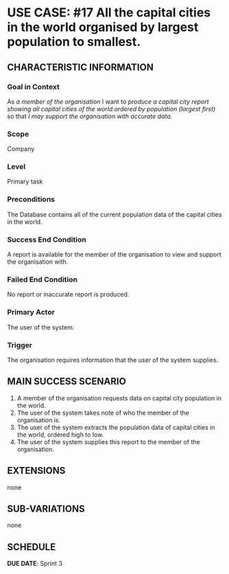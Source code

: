 # USE CASE: #17 All the capital cities in the world organised by largest population to smallest.

## CHARACTERISTIC INFORMATION

### Goal in Context

As *a member of the organisation* I want to *produce a capital city report showing all capital cities of the world ordered by population (largest first)* so that *I may support the organisation with accurate data*.

### Scope

Company

### Level

Primary task

### Preconditions

The Database contains all of the current population data of the capital cities in the world. 

### Success End Condition

A report is available for the member of the organisation to view and support the organisation with. 

### Failed End Condition

No report or inaccurate report is produced. 

### Primary Actor

The user of the system.

### Trigger

The organisation requires information that the user of the system supplies. 

## MAIN SUCCESS SCENARIO

1. A member of the organisation requests data on capital city population in the world.
2. The user of the system takes note of who the member of the organisation is.
3. The user of the system extracts the population data of capital cities in the world, ordered high to low.
4. The user of the system supplies this report to the member of the organisation.

## EXTENSIONS

none

## SUB-VARIATIONS

none

## SCHEDULE

**DUE DATE**: Sprint 3